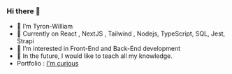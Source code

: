### Hi there 👋

<!--
**Tyronwilliam/Tyronwilliam** is a ✨ _special_ ✨ repository because its `README.md` (this file) appears on your GitHub profile.

Here are some ideas to get you started:
-->
<ul>
<li>👋 I’m Tyron-William</li>
<li>🌱 Currently on React , NextJS , Tailwind , Nodejs, TypeScript, SQL, Jest, Strapi </li>
<li>👀 I’m interested in Front-End and Back-End development</li>
<li>💞️ In the future, I would like to teach all my knowledge.</li>
<li>Portfolio : <a href='[https://tyronwilliam.vercel.app/](https://portofolio-v3-teal.vercel.app/)https://portofolio-v3-teal.vercel.app/'>I'm curious</a></li>





